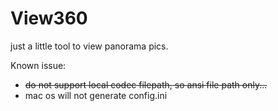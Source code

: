 # View360
just a little tool to view panorama pics.

Known issue:
- ~~do not support local codec filepath, so ansi file path only...~~
- mac os will not generate config.ini
